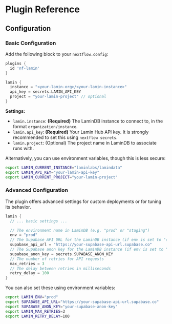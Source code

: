 # Plugin Reference

## Configuration

### Basic Configuration

Add the following block to your `nextflow.config`:

```groovy
plugins {
  id 'nf-lamin'
}

lamin {
  instance = "<your-lamin-org>/<your-lamin-instance>"
  api_key = secrets.LAMIN_API_KEY
  project = "your-lamin-project" // optional
}
```

**Settings:**

- `lamin.instance`: **(Required)** The LaminDB instance to connect to, in the format `organization/instance`.
- `lamin.api_key`: **(Required)** Your Lamin Hub API key. It is strongly recommended to set this using `nextflow secrets`.
- `lamin.project`: (Optional) The project name in LaminDB to associate runs with.

Alternatively, you can use environment variables, though this is less secure:

```bash
export LAMIN_CURRENT_INSTANCE="laminlabs/lamindata"
export LAMIN_API_KEY="your-lamin-api-key"
export LAMIN_CURRENT_PROJECT="your-lamin-project"
```

### Advanced Configuration

The plugin offers advanced settings for custom deployments or for tuning its behavior.

```groovy
lamin {
  // ... basic settings ...

  // The environment name in LaminDB (e.g. "prod" or "staging")
  env = "prod"
  // The Supabase API URL for the LaminDB instance (if env is set to "custom")
  supabase_api_url = "https://your-supabase-api-url.supabase.co"
  // The Supabase anon key for the LaminDB instance (if env is set to "custom")
  supabase_anon_key = secrets.SUPABASE_ANON_KEY
  // The number of retries for API requests
  max_retries = 3
  // The delay between retries in milliseconds
  retry_delay = 100
}
```

You can also set these using environment variables:

```bash
export LAMIN_ENV="prod"
export SUPABASE_API_URL="https://your-supabase-api-url.supabase.co"
export SUPABASE_ANON_KEY="your-supabase-anon-key"
export LAMIN_MAX_RETRIES=3
export LAMIN_RETRY_DELAY=100
```
